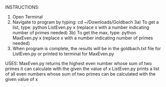INSTRUCTIONS:
1) Open Terminal
2) Navigate to program by typing:
	cd ~/Downloads/Goldbach
3a) To get a list, type:
	python ListEven.py x (replace x with a number indicating number of primes needed)
3b) To get the max, type:
	python MaxEven.py x (replace x with a number indicating number of primes needed)
4) When program is complete, the results will be in the goldbach.txt file for ListEven.py or printed to terminal for MaxEven.py

USES:
MaxEven.py returns the highest even number whose sum of two primes it can calculate with the given the value of x
ListEven.py prints a list of all even numbers whose sum of two primes can be calculated with the given value of x
	
